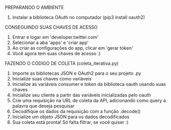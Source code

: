 PREPARANDO O AMBIENTE
1. Instalar a biblioteca OAuth no computador (pip3 install oauth2)

CONSEGUINDO SUAS CHAVES DE ACESSO
1. Entrar e logar em 'developer.twitter.com'
2. Selecionar a aba 'apps' e 'criar app'
3. Ao criar as configurações do app, clicar em 'gerar token'
4. Você agora tem suas chaves de acesso :)

FAZENDO O CÓDIGO DE COLETA (coleta_iterativa.py)
1. Importe as bibliotecas JSON e OAuth2 para o seu projeto .py
2. Inicialize suas chaves como variáveis 
3. Inicialize as variáveis consumer e token da biblioteca oauth usando suas chaves
4. Inicialize seu cliente a partir das variáveis inicializadas pelo oauth
5. Crie uma requisição na URL de coleta da API, adicionando como query a palavra que deseja pesquisar
6. Decodifique os dados da requisição com a função .decode()
7. Inicialize um objeto JSON para os dados decodificados
8. Sua coleta está pronta! Só falta filtrar, se você quiser :)

